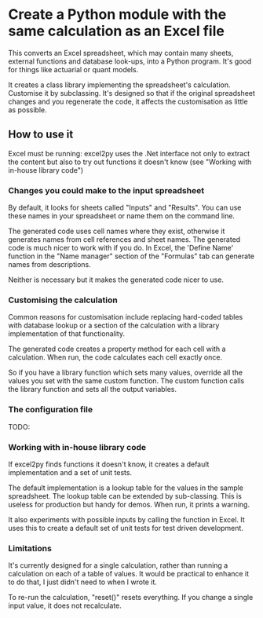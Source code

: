 # Create a Python module with the same calculation as an Excel file
This converts an Excel spreadsheet, which may contain many sheets, external 
functions and database look-ups, into a Python program. It's good for things 
like actuarial or quant models.

It creates a class library implementing the spreadsheet's calculation. 
Customise it by subclassing. It's designed so that if the original 
spreadsheet changes and you regenerate the code, it affects the customisation 
as little as possible. 

## How to use it

Excel must be running: excel2py uses the .Net interface not only to extract 
the content but also to try out functions it doesn't know 
(see "Working with in-house library code")

### Changes you could make to the input spreadsheet

By default, it looks for sheets called "Inputs" and "Results". You can 
use these names in your spreadsheet or name them on the command line. 

The generated code uses cell names where they exist, otherwise it generates
names from cell references and sheet names. The generated code is much nicer 
to work with if you do. In Excel, the 'Define Name' function in the 
"Name manager" section of the "Formulas" tab can generate names from 
descriptions.

Neither is necessary but it makes the generated code nicer to use.

### Customising the calculation
Common reasons for customisation include replacing hard-coded tables with 
database lookup or a section of the calculation with a library 
implementation of that functionality. 

The generated code creates a property method for each cell with a 
calculation. When run, the code calculates each cell exactly once. 

So if you have a library function which sets many values, override
all the values you set with the same custom function. The custom function
calls the library function and sets all the output variables.

### The configuration file

TODO:

### Working with in-house library code

If excel2py finds functions it doesn't know, it creates a default 
implementation and a set of unit tests.

The default implementation is a lookup table for the values in the sample
spreadsheet. The lookup table can be extended by sub-classing. This is 
useless for production but handy for demos. When run, it prints a warning.

It also experiments with possible inputs by calling the function in Excel.
It uses this to create a default set of unit tests for test driven 
development.

### Limitations

It's currently designed for a single calculation, rather than running a 
calculation on each of a table of values. It would be practical to enhance 
it to do that, I just didn't need to when I wrote it.

To re-run the calculation, "reset()" resets everything. If you change a 
single input value, it does not recalculate. 